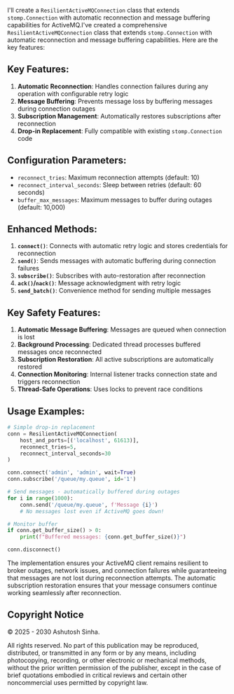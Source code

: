 I'll create a `ResilientActiveMQConnection` class that extends `stomp.Connection` with automatic reconnection and message buffering capabilities for ActiveMQ.I've created a comprehensive `ResilientActiveMQConnection` class that extends `stomp.Connection` with automatic reconnection and message buffering capabilities. Here are the key features:

## Key Features:

1. **Automatic Reconnection**: Handles connection failures during any operation with configurable retry logic
2. **Message Buffering**: Prevents message loss by buffering messages during connection outages
3. **Subscription Management**: Automatically restores subscriptions after reconnection
4. **Drop-in Replacement**: Fully compatible with existing `stomp.Connection` code

## Configuration Parameters:

- `reconnect_tries`: Maximum reconnection attempts (default: 10)
- `reconnect_interval_seconds`: Sleep between retries (default: 60 seconds)
- `buffer_max_messages`: Maximum messages to buffer during outages (default: 10,000)

## Enhanced Methods:

1. **`connect()`**: Connects with automatic retry logic and stores credentials for reconnection
2. **`send()`**: Sends messages with automatic buffering during connection failures
3. **`subscribe()`**: Subscribes with auto-restoration after reconnection
4. **`ack()`/`nack()`**: Message acknowledgment with retry logic
5. **`send_batch()`**: Convenience method for sending multiple messages

## Key Safety Features:

1. **Automatic Message Buffering**: Messages are queued when connection is lost
2. **Background Processing**: Dedicated thread processes buffered messages once reconnected
3. **Subscription Restoration**: All active subscriptions are automatically restored
4. **Connection Monitoring**: Internal listener tracks connection state and triggers reconnection
5. **Thread-Safe Operations**: Uses locks to prevent race conditions

## Usage Examples:

```python
# Simple drop-in replacement
conn = ResilientActiveMQConnection(
    host_and_ports=[('localhost', 61613)],
    reconnect_tries=5,
    reconnect_interval_seconds=30
)

conn.connect('admin', 'admin', wait=True)
conn.subscribe('/queue/my.queue', id='1')

# Send messages - automatically buffered during outages
for i in range(1000):
    conn.send('/queue/my.queue', f'Message {i}')
    # No messages lost even if ActiveMQ goes down!

# Monitor buffer
if conn.get_buffer_size() > 0:
    print(f"Buffered messages: {conn.get_buffer_size()}")

conn.disconnect()
```

The implementation ensures your ActiveMQ client remains resilient to broker outages, network issues, and connection failures while guaranteeing that messages are not lost during reconnection attempts. The automatic subscription restoration ensures that your message consumers continue working seamlessly after reconnection.


## Copyright Notice

© 2025 - 2030 Ashutosh Sinha.

All rights reserved. No part of this publication may be reproduced, distributed, or transmitted in any form or by any means, including photocopying, recording, or other electronic or mechanical methods, without the prior written permission of the publisher, except in the case of brief quotations embodied in critical reviews and certain other noncommercial uses permitted by copyright law.